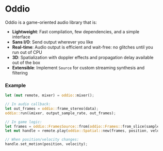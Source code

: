 # Oddio

Oddio is a game-oriented audio library that is:

- **Lightweight**: Fast compilation, few dependencies, and a simple interface
- **Sans I/O**: Send output wherever you like
- **Real-time**: Audio output is efficient and wait-free: no glitches until you run out of CPU
- **3D**: Spatialization with doppler effects and propagation delay available out of the box
- **Extensible**: Implement `Source` for custom streaming synthesis and filtering

### Example

```rust
let (mut remote, mixer) = oddio::mixer();

// In audio callback:
let out_frames = oddio::frame_stereo(data);
oddio::run(&mixer, output_sample_rate, out_frames);

// In game logic:
let frames = oddio::FramesSource::from(oddio::Frames::from_slice(sample_rate, &frames));
let mut handle = remote.play(oddio::Spatial::new(frames, position, velocity));

// When position/velocity changes:
handle.set_motion(position, velocity);
```
